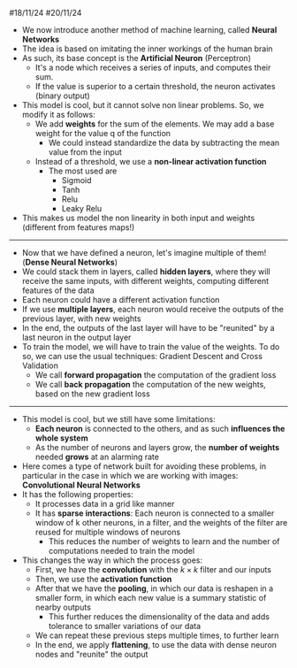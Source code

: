 #18/11/24 #20/11/24

+ We now introduce another method of machine learning, called **Neural Networks**
+ The idea is based on imitating the inner workings of the human brain
+ As such, its base concept is the **Artificial Neuron** (Perceptron)
	+ It's a node which receives a series of inputs, and computes their sum. 
	+ If the value is superior to a certain threshold, the neuron activates (binary output)
+ This model is cool, but it cannot solve non linear problems. So, we modify it as follows:
	+ We add **weights** for the sum of the elements. We may add a base weight for the value q of the function
		+ We could instead standardize the data by subtracting the mean value from the input
	+ Instead of a threshold, we use a **non-linear activation function**
		+ The most used are 
			+ Sigmoid
			+ Tanh
			+ Relu
			+ Leaky Relu
+ This makes us model the non linearity in both input and weights (different from features maps!)
---
+ Now that we have defined a neuron, let's imagine multiple of them! (**Dense Neural Networks**)
+ We could stack them in layers, called **hidden layers**, where they will receive the same inputs, with different weights, computing different features of the data
+ Each neuron could have a different activation function
+ If we use **multiple layers**, each neuron would receive the outputs of the previous layer, with new weights
+ In the end, the outputs of the last layer will have to be "reunited" by a last neuron in the output layer
+ To train the model, we will have to train the value of the weights. To do so, we can use the usual techniques: Gradient Descent and Cross Validation
	+ We call **forward propagation** the computation of the gradient loss
	+ We call **back propagation** the computation of the new weights, based on the new gradient loss
---
+ This model is cool, but we still have some limitations:
	+ **Each neuron** is connected to the others, and as such **influences the whole system**
	+ As the number of neurons and layers grow, the **number of weights** needed **grows** at an alarming rate
+ Here comes a type of network built for avoiding these problems, in particular in the case in which we are working with images: **Convolutional Neural Networks**
+ It has the following properties:
	+ It processes data in  a grid like manner
	+ It has **sparse interactions**: Each neuron is connected to a smaller window of k other neurons, in a filter, and the weights of the filter are reused for multiple windows of neurons
		+ This reduces the number of weights to learn and the number of computations needed to train the model
+ This changes the way in which the process goes:
	+ First, we have the **convolution** with the $k \times k$ filter and our inputs
	+ Then, we use the **activation function**
	+ After that we have the **pooling**, in which our data is reshapen in a smaller form, in which each new value is a summary statistic of nearby outputs
		+ This further reduces the dimensionality of the data and adds tolerance to smaller variations of our data
	+ We can repeat these previous steps multiple times, to further learn
	+ In the end, we apply **flattening**, to use the data with dense neuron nodes and "reunite" the output